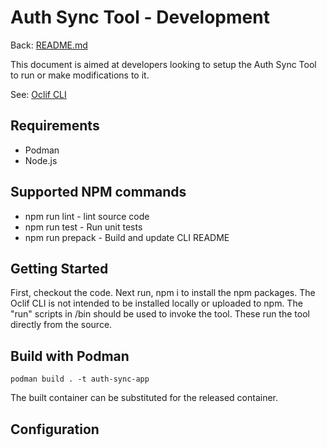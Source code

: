 # Auth Sync Tool - Development

Back: [README.md](README.md)

This document is aimed at developers looking to setup the Auth Sync Tool to run or make modifications to it.

See: [Oclif CLI](https://oclif.io)

## Requirements

* Podman
* Node.js

## Supported NPM commands

* npm run lint - lint source code
* npm run test - Run unit tests
* npm run prepack - Build and update CLI README

## Getting Started

First, checkout the code. Next run, npm i to install the npm packages. The Oclif CLI is not intended to be installed locally or uploaded to npm. The "run" scripts in /bin should be used to invoke the tool. These run the tool directly from the source.

## Build with Podman

```
podman build . -t auth-sync-app
```

The built container can be substituted for the released container.

## Configuration

